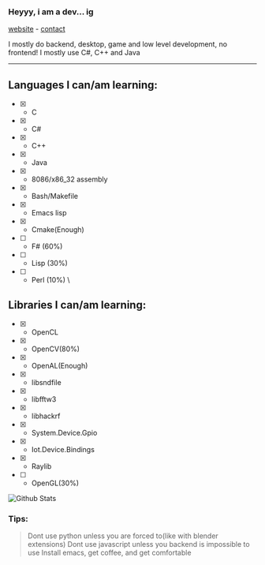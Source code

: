 ### Heyyy, i am a dev... ig
<a href="https://ireview.games">website</a> -
<a href="mailto:stigl@ireview.games">contact</a>
  
I mostly do backend, desktop, game and low level development, no frontend!
I mostly use C#, C++ and Java

---

## Languages I can/am learning:
* [x] - C
* [x] - C#
* [x] - C++
* [x] - Java
* [x] - 8086/x86_32 assembly
* [x] - Bash/Makefile
* [x] - Emacs lisp
* [x] - Cmake(Enough)
* [ ] - F# (60%)
* [ ] - Lisp (30%)
* [ ] - Perl (10%) \
## Libraries I can/am learning:
* [x] - OpenCL
* [x] - OpenCV(80%)
* [x] - OpenAL(Enough)
* [x] - libsndfile
* [x] - libfftw3
* [x] - libhackrf
* [x] - System.Device.Gpio
* [x] - Iot.Device.Bindings
* [x] - Raylib
* [ ] - OpenGL(30%)

![Github Stats](https://github-readme-stats.vercel.app/api/top-langs?username=StiglCZ&langs_count=10&layout=compact&title_color=c9d1d9&text_color=c9d1d9&icon_color=c9d1d9&hide_border=true&bg_color=0d1117&locale=en)

### Tips:
> Dont use python unless you are forced to(like with blender extensions)
> Dont use javascript unless you backend is impossible to use
> Install emacs, get coffee, and get comfortable
